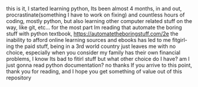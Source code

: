 this is it, I started learning python, Its been almost 4 months, in and out, procrastinate(something I have to work on fixing) and countless hours of coding, mostly python, but also
learning other computer related stuff on the way, like git, etc...
for the most part Im reading that automate the boring stuff with python textbook, https://automatetheboringstuff.com/2e
the inability to afford online learning sources and ebooks has led to me fitgirl-ing the paid stuff, being in a 3rd world country just leaves me with no choice, especially when
you consider my family has their own financial problems, I know Its bad to fitirl stuff but what other choice do I have? am I just gonna read python documentation? no thanks
If you arrive to this point, thank you for reading, and I hope you get something of value out of this repository
